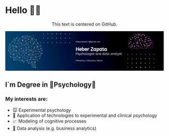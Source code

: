 # Hello 👋🏽

<p align="center">
  This text is centered on GitHub.
</p>

![texto cualquiera por si no carga la imagen](https://github.com/heber4543/heber4543/blob/main/banner.png)

## I´m Degree in 🧠Psychology🧠

### My interests are:

- 🐭 Experimental psychology 
- 🤖 Application of technologies to experimental and clinical psychology
- 📈 Modeling of cognitive processes
- 📶 Data analysis (e.g. business analytics)
